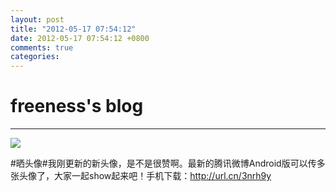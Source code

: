 ```yaml
---
layout: post
title: "2012-05-17 07:54:12"
date: 2012-05-17 07:54:12 +0800
comments: true
categories: 
---
```


# freeness's blog

----------

![](http://okqmqrbgo.bkt.clouddn.com/201205170754121.jpg)

>
\#晒头像\#我刚更新的新头像，是不是很赞啊。最新的腾讯微博Android版可以传多张头像了，大家一起show起来吧！手机下载：http://url.cn/3nrh9y